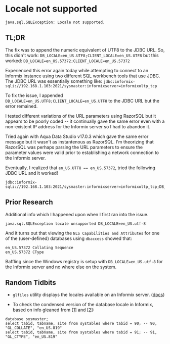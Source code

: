 # Locale not supported 

```
java.sql.SQLException: Locale not supported.
```

## TL;DR
The fix was to append the numeric equivalent of UTF8 to the JDBC URL.
So, this didn't work: `DB_LOCALE=en_US.UTF8;CLIENT_LOCALE=en_US.UTF8`
but this worked: `DB_LOCALE=en_US.57372;CLIENT_LOCALE=en_US.57372`



Experienced this error again today while attempting to connect to an Informix instance using two different SQL workbench tools that use JDBC.
The JDBC URL was essentially something like: `jdbc:informix-sqli://192.168.1.103:2021/sysmaster:informixserver=informixoltp_tcp`

To fix the issue, I appended `DB_LOCALE=en_US.UTF8;CLIENT_LOCALE=en_US.UTF8` to the JDBC URL but the error remained.

I tested different variations of the URL parameters using RazorSQL but it appears to be poorly coded 
-- it continually gave the same error even with a non-existent IP address for the Informix server so I had to abandon it.

Tried again with Aqua Data Studio v17.0.3 which gave the same error message but it wasn't as instantenous as RazorSQL.
I'm theorizing that RazorSQL was perhaps parsing the URL parameters to ensure the parameter values were valid 
prior to establishing a network connection to the Informix server. 

Eventually, I realized that `en_US.UTF8 == en_US.57372`, tried the following JDBC URL and it worked!
```
jdbc:informix-sqli://192.168.1.103:2021/sysmaster:informixserver=informixoltp_tcp;DB_LOCALE=en_US.57372;CLIENT_LOCALE=en_US.57372
```


## Prior Research
Additional info which I happened upon when I first ran into the issue.

`java.sql.SQLException locale unsupported DB_LOCALE=en_US.utf-8`

And it turns out that viewing the `NLS Capabilities and Attributes` for one of the (user-defined) databases using `dbaccess` showed that:
```
en_US.57372 Collating Sequence
en_US.57372 CType
```

Baffling since the Windows registry is setup with `DB_LOCALE=en_US.utf-8` for the Informix server and no where else on the system. 


## Random Tidbits
- `glfiles` utility displays the locales available on an Informix server. ([docs](https://www-01.ibm.com/support/knowledgecenter/SSGU8G_12.1.0/com.ibm.glsug.doc/ids_gug_270.htm%23ids_gug_270?lang=en))

- To check the condensed version of the database locale in Informix, based on info gleaned from [[1](https://www-01.ibm.com/support/knowledgecenter/SSGU8G_12.1.0/com.ibm.glsug.doc/ids_gug_037.htm)] and [[2](https://www-01.ibm.com/support/knowledgecenter/SSGU8G_12.1.0/com.ibm.glsug.doc/ids_gug_051.htm?lang=en)]:
```
database sysmaster;
select tabid, tabname, site from systables where tabid = 90; -- 90, "GL_COLLATE", "en_US.819"
select tabid, tabname, site from systables where tabid = 91; -- 91, "GL_CTYPE", "en_US.819"
```


